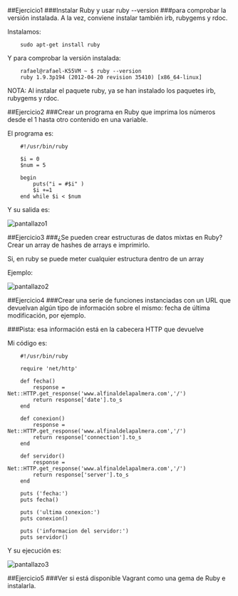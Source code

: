 ##Ejercicio1
###Instalar Ruby y usar
    ruby --version
###para comprobar la versión instalada. A la vez, conviene instalar también irb, rubygems y rdoc.


Instalamos:

        sudo apt-get install ruby
        
Y para comprobar la versión instalada:

        rafael@rafael-K55VM ~ $ ruby --version
        ruby 1.9.3p194 (2012-04-20 revision 35410) [x86_64-linux]
        
NOTA: Al instalar el paquete ruby, ya se han instalado los paquetes irb, rubygems y rdoc.


##Ejercicio2
###Crear un programa en Ruby que imprima los números desde el 1 hasta otro contenido en una variable.

El programa es:
    
        #!/usr/bin/ruby

        $i = 0
        $num = 5
        
        begin
            puts("i = #$i" )
            $i +=1
        end while $i < $num
        
Y su salida es:

![pantallazo1](https://dl.dropbox.com/s/mera0frjialp8re/pantallazo1.png)


##Ejercicio3
###¿Se pueden crear estructuras de datos mixtas en Ruby? Crear un array de hashes de arrays e imprimirlo.

Si, en ruby se puede meter cualquier estructura dentro de un array

Ejemplo:

![pantallazo2](https://dl.dropbox.com/s/1d0p0a3rcuayc2d/pantallazo2.png)


##Ejercicio4
###Crear una serie de funciones instanciadas con un URL que devuelvan algún tipo de información sobre el mismo: fecha de última modificación, por ejemplo. 

###Pista: esa información está en la cabecera HTTP que devuelve

Mi código es:

        #!/usr/bin/ruby
    
        require 'net/http'

        def fecha()
        	response = Net::HTTP.get_response('www.alfinaldelapalmera.com','/')  	
	        return response['date'].to_s
        end

        def conexion()
        	response = Net::HTTP.get_response('www.alfinaldelapalmera.com','/')  	
        	return response['connection'].to_s
        end

        def servidor()
	        response = Net::HTTP.get_response('www.alfinaldelapalmera.com','/')  	
	        return response['server'].to_s
        end

        puts ('fecha:') 
        puts fecha()

        puts ('ultima conexion:')   
        puts conexion()
        
        puts ('informacion del servidor:') 
        puts servidor()

Y su ejecución es:

![pantallazo3](https://dl.dropbox.com/s/9agkprllf5j3z55/pantallazo3.png)


##Ejercicio5
###Ver si está disponible Vagrant como una gema de Ruby e instalarla.
